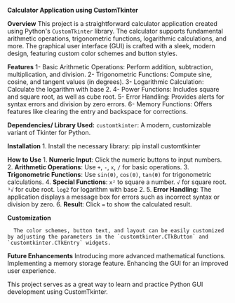 **Calculator Application using CustomTkinter**

**Overview**
      This project is a straightforward calculator application created using Python's `CustomTkinter` library. The calculator supports fundamental arithmetic operations, trigonometric functions, logarithmic calculations, and more. The graphical user interface (GUI) is crafted with a sleek, modern design, featuring custom color schemes and button styles.

**Features**
  1- Basic Arithmetic Operations:
                                  Perform addition, subtraction, multiplication, and division.
  2- Trigonometric Functions:
                                  Compute sine, cosine, and tangent values (in degrees).
  3- Logarithmic Calculation:
                                  Calculate the logarithm with base 2.
  4- Power Functions:
                                  Includes square and square root, as well as cube root.
  5- Error Handling:
                                  Provides alerts for syntax errors and division by zero errors.
  6- Memory Functions:
                                  Offers features like clearing the entry and backspace for corrections.

**Dependencies/ Library Used:**
      `customtkinter`: A modern, customizable variant of Tkinter for Python.

**Installation**
      1. Install the necessary library:
 pip install customtkinter

**How to Use**
      1. **Numeric Input**: Click the numeric buttons to input numbers.
      2. **Arithmetic Operations**: Use `+`, `-`, `x`, `/` for basic operations.
      3. **Trigonometric Functions**: Use `sin(θ)`, `cos(θ)`, `tan(θ)` for trigonometric calculations.
      4. **Special Functions**: 
                  `x²` to square a number.
                  `√` for square root.
                  `³√` for cube root.
                  `log2` for logarithm with base 2.
      5. **Error Handling**: The application displays a message box for errors such as incorrect syntax or division by zero.
      6. **Result**: Click `=` to show the calculated result.

**Customization**

      The color schemes, button text, and layout can be easily customized by adjusting the parameters in the `customtkinter.CTkButton` and `customtkinter.CTkEntry` widgets.

**Future Enhancements**
      Introducing more advanced mathematical functions.
      Implementing a memory storage feature.
      Enhancing the GUI for an improved user experience.

This project serves as a great way to learn and practice Python GUI development using CustomTkinter.
